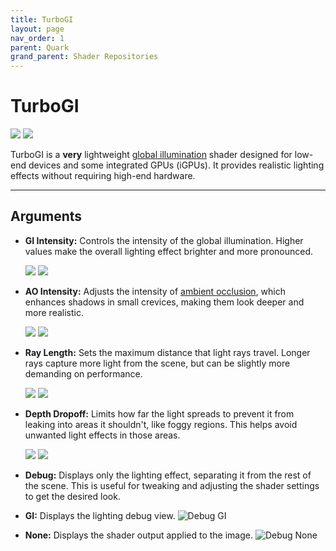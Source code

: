 ```yaml
---
title: TurboGI
layout: page
nav_order: 1
parent: Quark
grand_parent: Shader Repositories
---
```


<!-- Calls the CSS for the script that runs the sliders on the page -->
<!-- Why this is required, I will never fucking know because I tried everything to possibly get it to work without needing it LMAO -->
<link rel="stylesheet" href="{{ '/assets/css/juxtapose.css' | relative_url }}">

# TurboGI

<div class="juxtapose" data-mode="horizontal" style="max-height: 820px;">
<img src="../images/turbo_gi_header_off.webp" data-label="Disabled">
<img src="../images/turbo_gi_header_on.webp" data-label="Enabled">
</div>

TurboGI is a **very** lightweight [global illumination](https://en.wikipedia.org/wiki/Global_illumination) shader designed for low-end devices and some integrated GPUs (iGPUs). It provides realistic lighting effects without requiring high-end hardware.

---

## Arguments

* **GI Intensity:** Controls the intensity of the global illumination. Higher values make the overall lighting effect brighter and more pronounced.

    <div class="juxtapose" data-mode="horizontal" style="max-height: 820px;">
    <img src="../images/turbo_gi_gi_low.webp" data-label="Low Intensity">
    <img src="../images/turbo_gi_gi_high.webp" data-label="Max Intensity">
    </div>

* **AO Intensity:** Adjusts the intensity of [ambient occlusion](https://en.wikipedia.org/wiki/Ambient_occlusion), which enhances shadows in small crevices, making them look deeper and more realistic.

    <div class="juxtapose" data-mode="horizontal" style="max-height: 820px;">
    <img src="../images/turbo_gi_ao_low.webp" data-label="Low Intensity">
    <img src="../images/turbo_gi_ao_high.webp" data-label="Max Intensity">
    </div>

* **Ray Length:** Sets the maximum distance that light rays travel. Longer rays capture more light from the scene, but can be slightly more demanding on performance.

    <div class="juxtapose" data-mode="horizontal" style="max-height: 820px;">
    <img src="../images/turbo_gi_raylength_low.webp" data-label="Low Length">
    <img src="../images/turbo_gi_raylength_high.webp" data-label="High Length">
    </div>

* **Depth Dropoff:** Limits how far the light spreads to prevent it from leaking into areas it shouldn't, like foggy regions. This helps avoid unwanted light effects in those areas.

    <div class="juxtapose" data-mode="horizontal" style="max-height: 820px;">
    <img src="../images/turbo_gi_dropoff_low.webp" data-label="Low Dropoff">
    <img src="../images/turbo_gi_dropoff_high.webp" data-label="High Dropoff">
    </div>

* **Debug:** Displays only the lighting effect, separating it from the rest of the scene. This is useful for tweaking and adjusting the shader settings to get the desired look.
 * **GI:** Displays the lighting debug view.
 ![Debug GI](../images/turbo_gi_debug_gi.webp)
 * **None:** Displays the shader output applied to the image.
 ![Debug None](../images/turbo_gi_debug_none.webp)
<!-- Ending script that runs the sliders on the page -->
<script src="{{ '/assets/js/juxtapose.js' | relative_url }}"></script>
<script>
  document.addEventListener('DOMContentLoaded', function () {
    Juxtapose.make();
  });
</script>